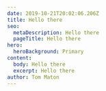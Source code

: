 ```yaml
---
date: 2019-10-21T20:02:06.206Z
title: Hello there
seo:
  metaDescription: Hello there
  pageTitle: Hello there
hero:
  heroBackground: Primary
content:
  body: Hello there
  excerpt: Hello there
author: Tom Maton
---
```

